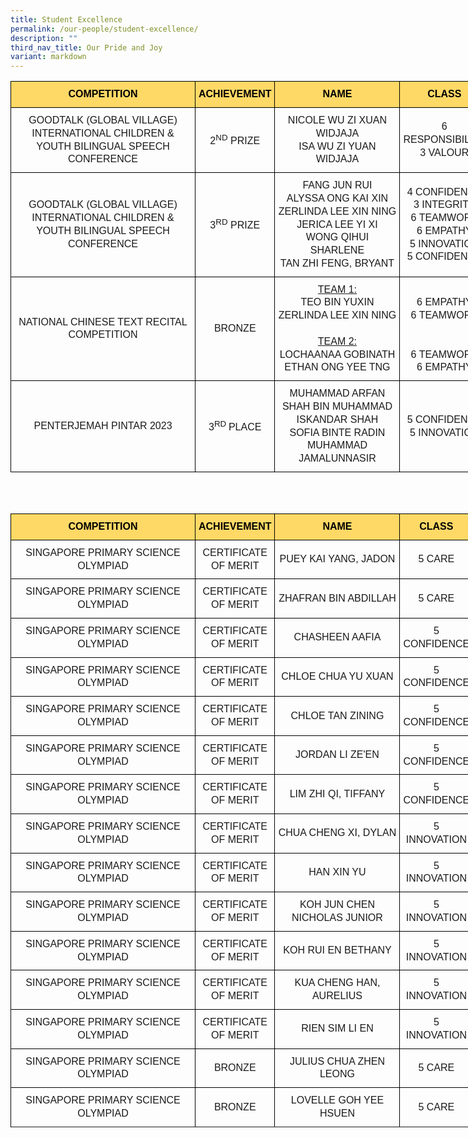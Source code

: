 ```yaml
---
title: Student Excellence
permalink: /our-people/student-excellence/
description: ""
third_nav_title: Our Pride and Joy
variant: markdown
---
```

<table style="border-collapse:collapse;border-spacing:0;table-layout:fixed;width:1145px" class="tg">
<colgroup>
<col style="width: 295px">
<col style="width: 110px">
<col style="width: 200px">
<col style="width: 100px">
</colgroup>
<thead>
  <tr>
    <th style="line-height:1.3;background-color:#FFD966;border-color:black;border-style:solid;border-width:1px;color:#000000;font-family:Arial;font-size:16px;font-weight:bold;overflow:hidden;padding:10px 5px;text-align:center;vertical-align:middle;">COMPETITION</th>
    <th style="line-height:1.3;background-color:#FFD966;border-color:black;border-style:solid;border-width:1px;color:#000000;font-family:Arial;font-size:16px;font-weight:bold;overflow:hidden;padding:10px 5px;text-align:center;vertical-align:middle;">ACHIEVEMENT</th>
    <th style="line-height:1.3;background-color:#FFD966;border-color:black;border-style:solid;border-width:1px;color:#000000;font-family:Arial;font-size:16px;font-weight:bold;overflow:hidden;padding:10px 5px;text-align:center;vertical-align:middle;">NAME</th>
    <th style="line-height:1.3;background-color:#FFD966;border-color:black;border-style:solid;border-width:1px;color:#000000;font-family:Arial;font-size:16px;font-weight:bold;overflow:hidden;padding:10px 5px;text-align:center;vertical-align:middle;">CLASS</th>
  </tr>
</thead>
<tbody>
  <tr>
    <td style="line-height:1.3;border-color:black;border-style:solid;border-width:1px;font-family:Arial;font-size:16px;overflow:hidden;padding:10px 5px;text-align:center;vertical-align:middle;">GOODTALK (GLOBAL VILLAGE) INTERNATIONAL CHILDREN &amp; YOUTH BILINGUAL SPEECH CONFERENCE</td>
    <td style="line-height:1.3;border-color:black;border-style:solid;border-width:1px;font-family:Arial;font-size:16px;overflow:hidden;padding:10px 5px;text-align:center;vertical-align:middle;">2<sup>ND</sup> PRIZE <br></td>
   <td style="line-height:1.3;border-color:black;border-style:solid;border-width:1px;font-family:Arial;font-size:16px;overflow:hidden;padding:10px 5px;text-align:center;vertical-align:middle;">NICOLE WU ZI XUAN WIDJAJA <br>ISA WU ZI YUAN WIDJAJA</td>
    <td style="line-height:1.3;border-color:black;border-style:solid;border-width:1px;font-family:Arial;font-size:16px;overflow:hidden;padding:10px 5px;text-align:center;vertical-align:middle;">6 RESPONSIBILITY<br>3 VALOUR</td>
  </tr>
  <tr>
		    <td style="line-height:1.3;border-color:black;border-style:solid;border-width:1px;font-family:Arial;font-size:16px;overflow:hidden;padding:10px 5px;text-align:center;vertical-align:middle;">GOODTALK (GLOBAL VILLAGE) INTERNATIONAL CHILDREN &amp; YOUTH BILINGUAL SPEECH CONFERENCE</td>
    <td style="line-height:1.3;border-color:black;border-style:solid;border-width:1px;font-family:Arial;font-size:16px;overflow:hidden;padding:10px 5px;text-align:center;vertical-align:middle;">3<sup>RD</sup> PRIZE <br></td>
    <td style="line-height:1.3;border-color:black;border-style:solid;border-width:1px;font-family:Arial;font-size:16px;overflow:hidden;padding:10px 5px;text-align:center;vertical-align:middle;">FANG JUN RUI<br>ALYSSA ONG KAI XIN<br>ZERLINDA LEE XIN NING<br>JERICA LEE YI XI<br>WONG QIHUI SHARLENE<br>TAN ZHI FENG, BRYANT</td> 
		    <td style="line-height:1.3;border-color:black;border-style:solid;border-width:1px;font-family:Arial;font-size:16px;overflow:hidden;padding:10px 5px;text-align:center;vertical-align:middle;">4 CONFIDENCE<br>3 INTEGRITY<br>6 TEAMWORK<br>6 EMPATHY<br>5 INNOVATION<br>5 CONFIDENCE</td>

  </tr>
  <tr>
		    <td style="line-height:1.3;border-color:black;border-style:solid;border-width:1px;font-family:Arial;font-size:16px;overflow:hidden;padding:10px 5px;text-align:center;vertical-align:middle;">NATIONAL CHINESE TEXT RECITAL COMPETITION</td>
    <td style="line-height:1.3;border-color:black;border-style:solid;border-width:1px;font-family:Arial;font-size:16px;overflow:hidden;padding:10px 5px;text-align:center;vertical-align:middle;">BRONZE</td>
    <td style="line-height:1.3;border-color:black;border-style:solid;border-width:1px;font-family:Arial;font-size:16px;overflow:hidden;padding:10px 5px;text-align:center;vertical-align:middle;"><u>TEAM 1:</u><br>TEO BIN YUXIN<br>ZERLINDA LEE XIN NING<br><br><u>TEAM 2:</u><br>LOCHAANAA GOBINATH<br>ETHAN ONG YEE TNG</td>   
		 <td style="line-height:1.3;border-color:black;border-style:solid;border-width:1px;font-family:Arial;font-size:16px;overflow:hidden;padding:10px 5px;text-align:center;vertical-align:middle;"><br>6 EMPATHY<br>6 TEAMWORK<br><br><br>6 TEAMWORK<br>6 EMPATHY</td>
		
		
		
    
  </tr>
  <tr>
		    <td style="line-height:1.3;border-color:black;border-style:solid;border-width:1px;font-family:Arial;font-size:16px;overflow:hidden;padding:10px 5px;text-align:center;vertical-align:middle;">PENTERJEMAH PINTAR 2023</td>
    <td style="line-height:1.3;border-color:black;border-style:solid;border-width:1px;font-family:Arial;font-size:16px;overflow:hidden;padding:10px 5px;text-align:center;vertical-align:middle;">3<sup>RD </sup>PLACE</td>
      <td style="line-height:1.3;border-color:black;border-style:solid;border-width:1px;font-family:Arial;font-size:16px;overflow:hidden;padding:10px 5px;text-align:center;vertical-align:middle;">MUHAMMAD ARFAN SHAH BIN MUHAMMAD ISKANDAR SHAH<br>SOFIA BINTE RADIN MUHAMMAD JAMALUNNASIR</td>  
		<td style="line-height:1.3;border-color:black;border-style:solid;border-width:1px;font-family:Arial;font-size:16px;overflow:hidden;padding:10px 5px;text-align:center;vertical-align:middle;">5 CONFIDENCE<br>5 INNOVATION</td></tr>
</tbody>
</table>
<br><br>
<table style="border-collapse:collapse;border-spacing:0;table-layout:fixed;width:1145px" class="tg">
<colgroup>
<col style="width: 295px">
<col style="width: 110px">
<col style="width: 200px">
<col style="width: 100px">
</colgroup>
<thead>
  <tr>
    <th style="line-height:1.3;background-color:#FFD966;border-color:black;border-style:solid;border-width:1px;color:#000000;font-family:Arial;font-size:16px;font-weight:bold;overflow:hidden;padding:10px 5px;text-align:center;vertical-align:middle;">COMPETITION</th>
    <th style="line-height:1.3;background-color:#FFD966;border-color:black;border-style:solid;border-width:1px;color:#000000;font-family:Arial;font-size:16px;font-weight:bold;overflow:hidden;padding:10px 5px;text-align:center;vertical-align:middle;">ACHIEVEMENT</th>
    <th style="line-height:1.3;background-color:#FFD966;border-color:black;border-style:solid;border-width:1px;color:#000000;font-family:Arial;font-size:16px;font-weight:bold;overflow:hidden;padding:10px 5px;text-align:center;vertical-align:middle;">NAME</th>
    <th style="line-height:1.3;background-color:#FFD966;border-color:black;border-style:solid;border-width:1px;color:#000000;font-family:Arial;font-size:16px;font-weight:bold;overflow:hidden;padding:10px 5px;text-align:center;vertical-align:middle;">CLASS</th>
  </tr>
</thead>
<tbody>
  <tr>
    <td style="line-height:1.3;border-color:black;border-style:solid;border-width:1px;font-family:Arial;font-size:16px;overflow:hidden;padding:10px 5px;text-align:center;vertical-align:middle;">SINGAPORE PRIMARY SCIENCE OLYMPIAD</td>
    <td style="line-height:1.3;border-color:black;border-style:solid;border-width:1px;font-family:Arial;font-size:16px;overflow:hidden;padding:10px 5px;text-align:center;vertical-align:middle;">CERTIFICATE OF MERIT <br></td>
   <td style="line-height:1.3;border-color:black;border-style:solid;border-width:1px;font-family:Arial;font-size:16px;overflow:hidden;padding:10px 5px;text-align:center;vertical-align:middle;">PUEY KAI YANG, JADON</td>
    <td style="line-height:1.3;border-color:black;border-style:solid;border-width:1px;font-family:Arial;font-size:16px;overflow:hidden;padding:10px 5px;text-align:center;vertical-align:middle;">5 CARE</td>
  </tr>
  <tr>
		    <td style="line-height:1.3;border-color:black;border-style:solid;border-width:1px;font-family:Arial;font-size:16px;overflow:hidden;padding:10px 5px;text-align:center;vertical-align:middle;">SINGAPORE PRIMARY SCIENCE OLYMPIAD</td>
    <td style="line-height:1.3;border-color:black;border-style:solid;border-width:1px;font-family:Arial;font-size:16px;overflow:hidden;padding:10px 5px;text-align:center;vertical-align:middle;">CERTIFICATE OF MERIT <br></td>
   <td style="line-height:1.3;border-color:black;border-style:solid;border-width:1px;font-family:Arial;font-size:16px;overflow:hidden;padding:10px 5px;text-align:center;vertical-align:middle;">ZHAFRAN BIN ABDILLAH</td>
    <td style="line-height:1.3;border-color:black;border-style:solid;border-width:1px;font-family:Arial;font-size:16px;overflow:hidden;padding:10px 5px;text-align:center;vertical-align:middle;">5 CARE</td>
  </tr>
  <tr>
		    <td style="line-height:1.3;border-color:black;border-style:solid;border-width:1px;font-family:Arial;font-size:16px;overflow:hidden;padding:10px 5px;text-align:center;vertical-align:middle;">SINGAPORE PRIMARY SCIENCE OLYMPIAD</td>
    <td style="line-height:1.3;border-color:black;border-style:solid;border-width:1px;font-family:Arial;font-size:16px;overflow:hidden;padding:10px 5px;text-align:center;vertical-align:middle;">CERTIFICATE OF MERIT <br></td>
   <td style="line-height:1.3;border-color:black;border-style:solid;border-width:1px;font-family:Arial;font-size:16px;overflow:hidden;padding:10px 5px;text-align:center;vertical-align:middle;">CHASHEEN AAFIA</td>
    <td style="line-height:1.3;border-color:black;border-style:solid;border-width:1px;font-family:Arial;font-size:16px;overflow:hidden;padding:10px 5px;text-align:center;vertical-align:middle;">5 CONFIDENCE</td>
  </tr>
  <tr>
		    <td style="line-height:1.3;border-color:black;border-style:solid;border-width:1px;font-family:Arial;font-size:16px;overflow:hidden;padding:10px 5px;text-align:center;vertical-align:middle;">SINGAPORE PRIMARY SCIENCE OLYMPIAD</td>
    <td style="line-height:1.3;border-color:black;border-style:solid;border-width:1px;font-family:Arial;font-size:16px;overflow:hidden;padding:10px 5px;text-align:center;vertical-align:middle;">CERTIFICATE OF MERIT <br></td>
   <td style="line-height:1.3;border-color:black;border-style:solid;border-width:1px;font-family:Arial;font-size:16px;overflow:hidden;padding:10px 5px;text-align:center;vertical-align:middle;">CHLOE CHUA YU XUAN</td>
    <td style="line-height:1.3;border-color:black;border-style:solid;border-width:1px;font-family:Arial;font-size:16px;overflow:hidden;padding:10px 5px;text-align:center;vertical-align:middle;">5 CONFIDENCE</td>
  </tr>
  <tr>
		    <td style="line-height:1.3;border-color:black;border-style:solid;border-width:1px;font-family:Arial;font-size:16px;overflow:hidden;padding:10px 5px;text-align:center;vertical-align:middle;">SINGAPORE PRIMARY SCIENCE OLYMPIAD</td>
    <td style="line-height:1.3;border-color:black;border-style:solid;border-width:1px;font-family:Arial;font-size:16px;overflow:hidden;padding:10px 5px;text-align:center;vertical-align:middle;">CERTIFICATE OF MERIT <br></td>
   <td style="line-height:1.3;border-color:black;border-style:solid;border-width:1px;font-family:Arial;font-size:16px;overflow:hidden;padding:10px 5px;text-align:center;vertical-align:middle;">CHLOE TAN ZINING</td>
    <td style="line-height:1.3;border-color:black;border-style:solid;border-width:1px;font-family:Arial;font-size:16px;overflow:hidden;padding:10px 5px;text-align:center;vertical-align:middle;">5 CONFIDENCE</td>
  </tr>
  <tr>
		    <td style="line-height:1.3;border-color:black;border-style:solid;border-width:1px;font-family:Arial;font-size:16px;overflow:hidden;padding:10px 5px;text-align:center;vertical-align:middle;">SINGAPORE PRIMARY SCIENCE OLYMPIAD</td>
    <td style="line-height:1.3;border-color:black;border-style:solid;border-width:1px;font-family:Arial;font-size:16px;overflow:hidden;padding:10px 5px;text-align:center;vertical-align:middle;">CERTIFICATE OF MERIT <br></td>
   <td style="line-height:1.3;border-color:black;border-style:solid;border-width:1px;font-family:Arial;font-size:16px;overflow:hidden;padding:10px 5px;text-align:center;vertical-align:middle;">JORDAN LI ZE'EN</td>
    <td style="line-height:1.3;border-color:black;border-style:solid;border-width:1px;font-family:Arial;font-size:16px;overflow:hidden;padding:10px 5px;text-align:center;vertical-align:middle;">5 CONFIDENCE</td>
  </tr>
  <tr>
		    <td style="line-height:1.3;border-color:black;border-style:solid;border-width:1px;font-family:Arial;font-size:16px;overflow:hidden;padding:10px 5px;text-align:center;vertical-align:middle;">SINGAPORE PRIMARY SCIENCE OLYMPIAD</td>
    <td style="line-height:1.3;border-color:black;border-style:solid;border-width:1px;font-family:Arial;font-size:16px;overflow:hidden;padding:10px 5px;text-align:center;vertical-align:middle;">CERTIFICATE OF MERIT <br></td>
   <td style="line-height:1.3;border-color:black;border-style:solid;border-width:1px;font-family:Arial;font-size:16px;overflow:hidden;padding:10px 5px;text-align:center;vertical-align:middle;">LIM ZHI QI, TIFFANY</td>
    <td style="line-height:1.3;border-color:black;border-style:solid;border-width:1px;font-family:Arial;font-size:16px;overflow:hidden;padding:10px 5px;text-align:center;vertical-align:middle;">5 CONFIDENCE</td>
  </tr>
  <tr>
		    <td style="line-height:1.3;border-color:black;border-style:solid;border-width:1px;font-family:Arial;font-size:16px;overflow:hidden;padding:10px 5px;text-align:center;vertical-align:middle;">SINGAPORE PRIMARY SCIENCE OLYMPIAD</td>
    <td style="line-height:1.3;border-color:black;border-style:solid;border-width:1px;font-family:Arial;font-size:16px;overflow:hidden;padding:10px 5px;text-align:center;vertical-align:middle;">CERTIFICATE OF MERIT <br></td>
   <td style="line-height:1.3;border-color:black;border-style:solid;border-width:1px;font-family:Arial;font-size:16px;overflow:hidden;padding:10px 5px;text-align:center;vertical-align:middle;">CHUA CHENG XI, DYLAN</td>
    <td style="line-height:1.3;border-color:black;border-style:solid;border-width:1px;font-family:Arial;font-size:16px;overflow:hidden;padding:10px 5px;text-align:center;vertical-align:middle;">5 INNOVATION</td>
  </tr>
  <tr>
		    <td style="line-height:1.3;border-color:black;border-style:solid;border-width:1px;font-family:Arial;font-size:16px;overflow:hidden;padding:10px 5px;text-align:center;vertical-align:middle;">SINGAPORE PRIMARY SCIENCE OLYMPIAD</td>
    <td style="line-height:1.3;border-color:black;border-style:solid;border-width:1px;font-family:Arial;font-size:16px;overflow:hidden;padding:10px 5px;text-align:center;vertical-align:middle;">CERTIFICATE OF MERIT <br></td>
   <td style="line-height:1.3;border-color:black;border-style:solid;border-width:1px;font-family:Arial;font-size:16px;overflow:hidden;padding:10px 5px;text-align:center;vertical-align:middle;">HAN XIN YU</td>
    <td style="line-height:1.3;border-color:black;border-style:solid;border-width:1px;font-family:Arial;font-size:16px;overflow:hidden;padding:10px 5px;text-align:center;vertical-align:middle;">5 INNOVATION</td>
  </tr>
  <tr>
		    <td style="line-height:1.3;border-color:black;border-style:solid;border-width:1px;font-family:Arial;font-size:16px;overflow:hidden;padding:10px 5px;text-align:center;vertical-align:middle;">SINGAPORE PRIMARY SCIENCE OLYMPIAD</td>
    <td style="line-height:1.3;border-color:black;border-style:solid;border-width:1px;font-family:Arial;font-size:16px;overflow:hidden;padding:10px 5px;text-align:center;vertical-align:middle;">CERTIFICATE OF MERIT <br></td>
   <td style="line-height:1.3;border-color:black;border-style:solid;border-width:1px;font-family:Arial;font-size:16px;overflow:hidden;padding:10px 5px;text-align:center;vertical-align:middle;">KOH JUN CHEN NICHOLAS JUNIOR</td>
    <td style="line-height:1.3;border-color:black;border-style:solid;border-width:1px;font-family:Arial;font-size:16px;overflow:hidden;padding:10px 5px;text-align:center;vertical-align:middle;">5 INNOVATION</td>
  </tr>
  <tr>
		    <td style="line-height:1.3;border-color:black;border-style:solid;border-width:1px;font-family:Arial;font-size:16px;overflow:hidden;padding:10px 5px;text-align:center;vertical-align:middle;">SINGAPORE PRIMARY SCIENCE OLYMPIAD</td>
    <td style="line-height:1.3;border-color:black;border-style:solid;border-width:1px;font-family:Arial;font-size:16px;overflow:hidden;padding:10px 5px;text-align:center;vertical-align:middle;">CERTIFICATE OF MERIT <br></td>
   <td style="line-height:1.3;border-color:black;border-style:solid;border-width:1px;font-family:Arial;font-size:16px;overflow:hidden;padding:10px 5px;text-align:center;vertical-align:middle;">KOH RUI EN BETHANY</td>
    <td style="line-height:1.3;border-color:black;border-style:solid;border-width:1px;font-family:Arial;font-size:16px;overflow:hidden;padding:10px 5px;text-align:center;vertical-align:middle;">5 INNOVATION</td>
  </tr>
  <tr>
		    <td style="line-height:1.3;border-color:black;border-style:solid;border-width:1px;font-family:Arial;font-size:16px;overflow:hidden;padding:10px 5px;text-align:center;vertical-align:middle;">SINGAPORE PRIMARY SCIENCE OLYMPIAD</td>
    <td style="line-height:1.3;border-color:black;border-style:solid;border-width:1px;font-family:Arial;font-size:16px;overflow:hidden;padding:10px 5px;text-align:center;vertical-align:middle;">CERTIFICATE OF MERIT <br></td>
   <td style="line-height:1.3;border-color:black;border-style:solid;border-width:1px;font-family:Arial;font-size:16px;overflow:hidden;padding:10px 5px;text-align:center;vertical-align:middle;">KUA CHENG HAN, AURELIUS</td>
    <td style="line-height:1.3;border-color:black;border-style:solid;border-width:1px;font-family:Arial;font-size:16px;overflow:hidden;padding:10px 5px;text-align:center;vertical-align:middle;">5 INNOVATION</td>
  </tr>
  <tr>
		    <td style="line-height:1.3;border-color:black;border-style:solid;border-width:1px;font-family:Arial;font-size:16px;overflow:hidden;padding:10px 5px;text-align:center;vertical-align:middle;">SINGAPORE PRIMARY SCIENCE OLYMPIAD</td>
    <td style="line-height:1.3;border-color:black;border-style:solid;border-width:1px;font-family:Arial;font-size:16px;overflow:hidden;padding:10px 5px;text-align:center;vertical-align:middle;">CERTIFICATE OF MERIT <br></td>
   <td style="line-height:1.3;border-color:black;border-style:solid;border-width:1px;font-family:Arial;font-size:16px;overflow:hidden;padding:10px 5px;text-align:center;vertical-align:middle;">RIEN SIM LI EN</td>
    <td style="line-height:1.3;border-color:black;border-style:solid;border-width:1px;font-family:Arial;font-size:16px;overflow:hidden;padding:10px 5px;text-align:center;vertical-align:middle;">5 INNOVATION</td>
  </tr>
  <tr>
		    <td style="line-height:1.3;border-color:black;border-style:solid;border-width:1px;font-family:Arial;font-size:16px;overflow:hidden;padding:10px 5px;text-align:center;vertical-align:middle;">SINGAPORE PRIMARY SCIENCE OLYMPIAD</td>
    <td style="line-height:1.3;border-color:black;border-style:solid;border-width:1px;font-family:Arial;font-size:16px;overflow:hidden;padding:10px 5px;text-align:center;vertical-align:middle;">BRONZE <br></td>
   <td style="line-height:1.3;border-color:black;border-style:solid;border-width:1px;font-family:Arial;font-size:16px;overflow:hidden;padding:10px 5px;text-align:center;vertical-align:middle;">JULIUS CHUA ZHEN LEONG</td>
    <td style="line-height:1.3;border-color:black;border-style:solid;border-width:1px;font-family:Arial;font-size:16px;overflow:hidden;padding:10px 5px;text-align:center;vertical-align:middle;">5 CARE</td>
  </tr>
  <tr>
		    <td style="line-height:1.3;border-color:black;border-style:solid;border-width:1px;font-family:Arial;font-size:16px;overflow:hidden;padding:10px 5px;text-align:center;vertical-align:middle;">SINGAPORE PRIMARY SCIENCE OLYMPIAD</td>
    <td style="line-height:1.3;border-color:black;border-style:solid;border-width:1px;font-family:Arial;font-size:16px;overflow:hidden;padding:10px 5px;text-align:center;vertical-align:middle;">BRONZE <br></td>
   <td style="line-height:1.3;border-color:black;border-style:solid;border-width:1px;font-family:Arial;font-size:16px;overflow:hidden;padding:10px 5px;text-align:center;vertical-align:middle;">LOVELLE GOH YEE HSUEN</td>
    <td style="line-height:1.3;border-color:black;border-style:solid;border-width:1px;font-family:Arial;font-size:16px;overflow:hidden;padding:10px 5px;text-align:center;vertical-align:middle;">5 CARE</td>
  </tr>
  <tr></tr></tbody></table>
